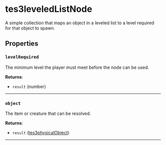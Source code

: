 <!---
	This file is autogenerated. Do not edit this file manually. Your changes will be ignored.
	More information: https://github.com/MWSE/MWSE/tree/master/docs
-->

# tes3leveledListNode

A simple collection that maps an object in a leveled list to a level required for that object to spawn.

## Properties

### `levelRequired`
<div class="search_terms" style="display: none">levelrequired</div>

The minimum level the player must meet before the node can be used.

**Returns**:

* `result` (number)

***

### `object`
<div class="search_terms" style="display: none">object</div>

The item or creature that can be resolved.

**Returns**:

* `result` ([tes3physicalObject](../../types/tes3physicalObject))

***

